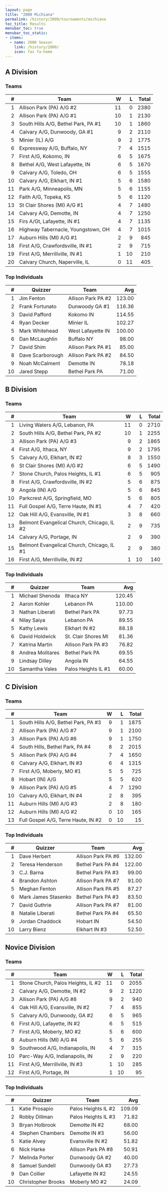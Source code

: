 ```yaml
---
layout: page
title: "2000 Michiana"
permalink: /history/2000/tournaments/michiana
toc_title: Results
menubar_toc: true
menubar_toc_static:
- items:
  - name: 2000 Season
    link: /history/2000/
    icon: fas fa-home
---
```


## A Division

### Teams

|    # | Team                                |    W |    L | Total |
| ---: | ----------------------------------- | ---: | ---: | ----: |
|    1 | Allison Park (PA) A/G #2            |   11 |    0 |  2380 |
|    2 | Allison Park (PA) A/G #1            |   10 |    1 |  2130 |
|    3 | South Hills A/G, Bethel Park, PA #1 |   10 |    1 |  1860 |
|    4 | Calvary A/G, Dunwoody, GA #1        |    9 |    2 |  2110 |
|    5 | Minier (IL) A/G                     |    9 |    2 |  1775 |
|    6 | Expressway A/G, Buffalo, NY         |    7 |    4 |  1515 |
|    7 | First A/G, Kokomo, IN               |    6 |    5 |  1675 |
|    8 | Bethel A/G, West Lafayette, IN      |    6 |    5 |  1670 |
|    9 | Calvary A/G, Toledo, OH             |    6 |    5 |  1555 |
|   10 | Calvary A/G, Elkhart, IN #1         |    5 |    6 |  1580 |
|   11 | Park A/G, Minneapolis, MN           |    5 |    6 |  1155 |
|   12 | Faith A/G, Topeka, KS               |    5 |    6 |  1120 |
|   13 | St Clair Shores (MI) A/G #1         |    4 |    7 |  1480 |
|   14 | Calvary A/G, Demotte, IN            |    4 |    7 |  1250 |
|   15 | Firs A/Gt, Lafayette, IN #1         |    4 |    7 |  1135 |
|   16 | Highway Tabernacle, Youngstown, OH  |    4 |    7 |  1015 |
|   17 | Auburn Hills (MI) A/G #1            |    2 |    9 |   845 |
|   18 | First A/G, Crawfordsville, IN #1    |    2 |    9 |   715 |
|   19 | First A/G, Merrillville, IN #1      |    1 |   10 |   210 |
|   20 | Calvary Church, Naperville, IL      |    0 |   11 |   405 |

### Top Individuals

|    # | Quizzer          | Team               |    Avg |
| ---: | ---------------- | ------------------ | -----: |
|    1 | Jim Fenton       | Allison Park PA #2 | 123.00 |
|    2 | Frank Fortunato  | Dunwoody GA #1     | 116.36 |
|    3 | David Pafford    | Kokomo IN          | 114.55 |
|    4 | Ryan Decker      | Minier IL          | 102.27 |
|    5 | Mark Whitehead   | West Lafayette IN  | 100.00 |
|    6 | Dan McLaughlin   | Buffalo NY         |  98.00 |
|    7 | David Shim       | Allison Park PA #1 |  85.00 |
|    8 | Dave Scarborough | Allison Park PA #2 |  84.50 |
|    9 | Noah McCalment   | Demotte IN         |  78.18 |
|   10 | Jared Stepp      | Bethel Park PA     |  71.00 |

## B Division

### Teams

|    # | Team                                       |    W |    L | Total |
| ---: | ------------------------------------------ | ---: | ---: | ----: |
|    1 | Living Waters A/G, Lebanon, PA             |   11 |    0 |  2710 |
|    2 | South Hills A/G, Bethel Park, PA #2        |   10 |    1 |  2255 |
|    3 | Allison Park (PA) A/G #3                   |    9 |    2 |  1865 |
|    4 | First A/G, Ithaca, NY                      |    9 |    2 |  1795 |
|    5 | Calvary A/G, Elkhart, IN #2                |    8 |    3 |  1550 |
|    6 | St Clair Shores (MI) A/G #2                |    6 |    5 |  1490 |
|    7 | Stone Church, Palos Heights, IL #1         |    6 |    5 |   905 |
|    8 | First A/G, Crawfordsville, IN #2           |    5 |    6 |   875 |
|    9 | Angola (IN) A/G                            |    5 |    6 |   845 |
|   10 | Parkcrest A/G, Springfield, MO             |    5 |    6 |   805 |
|   11 | Full Gospel A/G, Terre Haute, IN #1        |    4 |    7 |   420 |
|   12 | Oak Hill A/G, Evansville, IN #1            |    3 |    8 |   660 |
|   13 | Belmont Evangelical Church, Chicago, IL #2 |    2 |    9 |   735 |
|   14 | Calvary A/G, Portage, IN                   |    2 |    9 |   390 |
|   15 | Belmont Evangelical Church, Chicago, IL #1 |    2 |    9 |   380 |
|   16 | First A/G, Merrillville, IN #2             |    1 |   10 |   140 |

### Top Individuals

|    # | Quizzer          | Team                |    Avg |
| ---: | ---------------- | ------------------- | -----: |
|    1 | Michael Shenoda  | Ithaca NY           | 120.45 |
|    2 | Aaron Kohler     | Lebanon PA          | 110.00 |
|    3 | Nathan Liberati  | Bethel Park PA      |  97.73 |
|    4 | Nilay Saiya      | Lebanon PA          |  89.55 |
|    5 | Kathy Lewis      | Elkhart IN #2       |  88.18 |
|    6 | David Holdwick   | St. Clair Shores MI |  81.36 |
|    7 | Katrina Martin   | Allison Park PA #3  |  76.82 |
|    8 | Andrea Molitares | Bethel Park PA      |  69.55 |
|    9 | Lindsay Dilley   | Angola IN           |  64.55 |
|   10 | Samantha Vales   | Palos Heights IL #1 |  60.00 |

## C Division

### Teams

|    # | Team                                |    W |    L | Total |
| ---: | ----------------------------------- | ---: | ---: | ----: |
|    1 | South Hills A/G, Bethel Park, PA #3 |    9 |    1 |  1875 |
|    2 | Allison Park (PA) A/G #7            |    9 |    1 |  2100 |
|    3 | Allison Park (PA) A/G #6            |    9 |    1 |  1750 |
|    4 | South Hills, Bethel Park, PA #4     |    8 |    2 |  2015 |
|    5 | Allison Park (PA) A/G #4            |    7 |    4 |  1650 |
|    6 | Calvary A/G, Elkhart, IN #3         |    6 |    4 |  1315 |
|    7 | First A/G, Moberly, MO #1           |    5 |    5 |   725 |
|    8 | Hobart (IN) A/G                     |    5 |    5 |   620 |
|    9 | Allison Park (PA) A/G #5            |    4 |    7 |  1290 |
|   10 | Calvary A/G, Elkhart, IN #4         |    2 |    8 |   395 |
|   11 | Auburn Hills (MI) A/G #3            |    2 |    8 |   180 |
|   12 | Auburn Hills (MI) A/G #2            |    0 |   10 |   165 |
|   13 | Full Gospel A/G, Terre Haute, IN #2 |    0 |   10 |    15 |

### Top Individuals

|    # | Quizzer             | Team               |    Avg |
| ---: | ------------------- | ------------------ | -----: |
|    1 | Dave Herbert        | Allison Park PA #6 | 132.00 |
|    2 | Teresa Henderson    | Bethel Park PA #4  | 122.00 |
|    3 | C.J. Barna          | Bethel Park PA #3  |  99.00 |
|    4 | Brandon Ashton      | Allison Park PA #7 |  91.00 |
|    5 | Meghan Fenton       | Allison Park PA #5 |  87.27 |
|    6 | Mark James Stasenko | Bethel Park PA #3  |  83.50 |
|    7 | David Guthrie       | Allison Park PA #7 |  81.00 |
|    8 | Natalie Liberati    | Bethel Park PA #4  |  65.50 |
|    9 | Jordan Chaddock     | Hobart IN          |  54.50 |
|   10 | Larry Bienz         | Elkhart IN #3      |  52.50 |

## Novice Division

### Teams

|    # | Team                               |    W |    L | Total |
| ---: | ---------------------------------- | ---: | ---: | ----: |
|    1 | Stone Church, Palos Heights, IL #2 |   11 |    0 |  2055 |
|    2 | Calvary A/G, Demotte, IN #2        |    9 |    2 |  1220 |
|    3 | Allison Park (PA) A/G #8           |    9 |    2 |   940 |
|    4 | Oak Hill A/G, Evansville, IN #2    |    7 |    4 |   855 |
|    5 | Calvary A/G, Dunwoody, GA #2       |    6 |    5 |   965 |
|    6 | First A/G, Lafayette, IN #2        |    6 |    5 |   515 |
|    7 | First A/G, Moberly, MO #2          |    5 |    6 |   600 |
|    8 | Auburn Hills (MI) A/G #4           |    5 |    6 |   255 |
|    9 | Southwood A/G, Indianapolis, IN    |    4 |    7 |   315 |
|   10 | Parc-Way A/G, Indianapolis, IN     |    2 |    9 |   220 |
|   11 | First A/G, Merrillville, IN #3     |    1 |   10 |   285 |
|   12 | First A/G, Portage, IN             |    1 |   10 |    95 |

### Top Individuals

|    # | Quizzer            | Team                |    Avg |
| ---: | ------------------ | ------------------- | -----: |
|    1 | Katie Prosapio     | Palos Heights IL #2 | 109.09 |
|    2 | Robby Dillman      | Palos Heights IL #3 |  71.82 |
|    3 | Bryan Holbrook     | Demotte IN #2       |  68.00 |
|    4 | Stephen Chambers   | Demotte IN #3       |  56.00 |
|    5 | Katie Alvey        | Evansville IN #2    |  51.82 |
|    6 | Nick Harke         | Allison Park PA #8  |  50.91 |
|    7 | Melinda Porter     | Dunwoody GA #2      |  40.00 |
|    8 | Samuel Sundell     | Dunwoody GA #3      |  27.73 |
|    9 | Dan Collier        | Lafayette IN #2     |  24.55 |
|   10 | Christopher Brooks | Moberly MO #2       |  24.09 |


